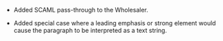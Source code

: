 * Added SCAML pass-through to the Wholesaler.

* Added special case where a leading emphasis or strong element would cause the
  paragraph to be interpreted as a text string.